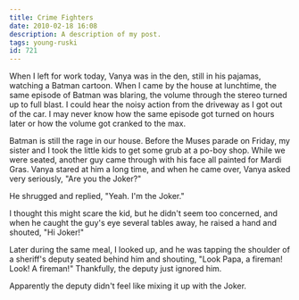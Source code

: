 ```yaml
---
title: Crime Fighters
date: 2010-02-18 16:08
description: A description of my post.
tags: young-ruski
id: 721
---
```

When I left for work today, Vanya was in the den, still in his pajamas, watching a Batman cartoon.  When I came by the house at lunchtime, the same episode of Batman was blaring, the volume through the stereo turned up to full blast.  I could hear the noisy action from the driveway as I got out of the car.  I may never know how the same episode got turned on hours later or how the volume got cranked to the max.

Batman is still the rage in our house.  Before the Muses parade on Friday, my sister and I took the little kids to get some grub at a po-boy shop.  While we were seated, another guy came through with his face all painted for Mardi Gras.  Vanya stared at him a long time, and when he came over, Vanya asked very seriously, "Are you the Joker?"

He shrugged and replied, "Yeah.  I'm the Joker."

I thought this might scare the kid, but he didn't seem too concerned, and when he caught the guy's eye several tables away, he raised a hand and shouted, "Hi Joker!"

Later during the same meal, I looked up, and he was tapping the shoulder of a sheriff's deputy seated behind him and shouting, "Look Papa, a fireman!  Look!  A fireman!"  Thankfully, the deputy just ignored him.

Apparently the deputy didn't feel like mixing it up with the Joker.